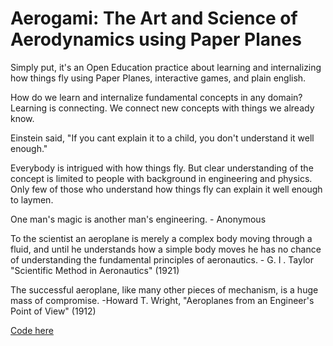 # Aerogami: The Art and Science of Aerodynamics using Paper Planes
Simply put, it's an Open Education practice about learning and internalizing how things fly using Paper Planes, interactive games, and plain english.  

How do we learn and internalize fundamental concepts in any domain? Learning is connecting. We connect new concepts with things we already know.  

Einstein said, "If you cant explain it to a child, you don't understand it well enough."

Everybody is intrigued with how things fly. But clear understanding of the concept is limited to people with background in engineering and physics. Only few of those who understand how things fly can explain it well enough to laymen.   

One man's magic is another man's engineering. - Anonymous

To the scientist an aeroplane is merely a complex body moving through a fluid, and until he understands how a simple body moves he has no chance of understanding the fundamental principles of aeronautics. - G. I . Taylor "Scientific Method in Aeronautics" (1921)

The successful aeroplane, like many other pieces of mechanism, is a huge mass of compromise. -Howard T. Wright, "Aeroplanes from an Engineer's Point of View" (1912)

<a href ="http://nbviewer.jupyter.org/github/kshitizkhanal7/Aerogami/blob/master/Aerogami101.01.ipynb?flush_cache=true">Code here</a>


